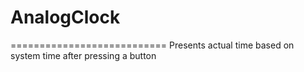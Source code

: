 # AnalogClock
===========================
Presents actual time based on system time after pressing a button
